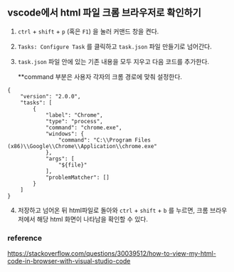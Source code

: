 ## vscode에서 html 파일 크롬 브라우저로 확인하기	

1. `ctrl` + `shift` + `p` (혹은 `F1`) 을 눌러 커맨드 창을 켠다. 
2. `Tasks: Configure Task` 를 클릭하고 `task.json` 파일 만들기로 넘어간다. 

3. ```task.json``` 파일 안에 있는 기존 내용을 모두 지우고 다음 코드를 추가한다.

   **command 부분은 사용자 각자의 크롬 경로에 맞춰 설정한다. 

```
{
    "version": "2.0.0",
    "tasks": [
        {
            "label": "Chrome",
            "type": "process",
            "command": "chrome.exe",
            "windows": {
                "command": "C:\\Program Files (x86)\\Google\\Chrome\\Application\\chrome.exe"
            },
            "args": [
                "${file}"
            ],
            "problemMatcher": []
        }
    ]
}
```

4. 저장하고 넘어온 뒤 html파일로 돌아와 `ctrl` + `shift` + `b` 를 누르면, 크롬 브라우저에서 해당 html 화면이 나타남을 확인할 수 있다.



### reference

https://stackoverflow.com/questions/30039512/how-to-view-my-html-code-in-browser-with-visual-studio-code